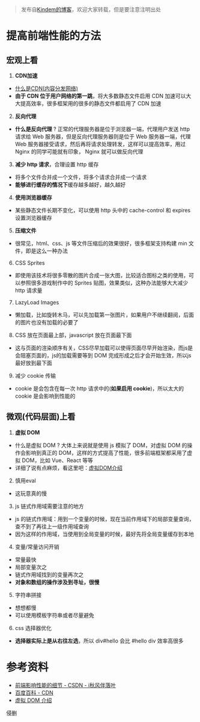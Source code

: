 > 发布自[Kindem的博客](http://www.kindemh.cn/)，欢迎大家转载，但是要注意注明出处

# 提高前端性能的方法
## 宏观上看
1. **CDN加速**
  * [什么是CDN(内容分发网络)](https://baike.baidu.com/item/CDN/420951?fr=aladdin)
  * **由于 CDN 位于用户网络的第一跳**，将大多数静态文件启用 CDN 加速可以大大提高效率，很多框架用的很多的静态文件都启用了 CDN 加速
2. **反向代理**
  * **什么是反向代理** ? 正常的代理服务器是位于浏览器一端，代理用户发送 http 请求给 Web 服务器，但是反向代理服务器则是位于 Web 服务器一端，代理 Web 服务器接受请求，然后再将请求处理转发，这样可以提高效率，用过 Nginx 的同学可能就有印象， Nginx 就可以做反向代理
3. **减少 http 请求**，合理设置 http 缓存
  * 将多个文件合并成一个文件，将多个请求合并成一个请求
  * **能够进行缓存的情况下**缓存越多越好，越久越好
4. **使用浏览器缓存**
  * 某些静态文件长期不变化，可以使用 http 头中的 cache-control 和 expires设置浏览器缓存
5. **压缩文件**
  * 很常见，html、css、js 等文件压缩后的效果很好，很多框架支持构建 min 文件，即是这么一种办法
6. CSS Sprites
  * 即使用该技术将很多零散的图片合成一张大图，比较适合图标之类的使用，可以参照很多游戏制作中的 Sprites 贴图，效果类似，这种办法能够大大减少 http 请求量
7. LazyLoad Images
  * 懒加载，比如旋转木马，可以先加载第一张图片，如果用户不继续翻阅，后面的图片也没有加载的必要了
8. CSS 放在页面最上部，javascript 放在页面最下面
  * 这与页面的渲染顺序有关，CSS尽早加载可以使得页面尽早开始渲染，而js是会阻塞页面的，js的加载需要等到 DOM 完成形成之后才会开始生效，所以js最好放到最下面
9. 减少 cookie 传输
  * cookie 是会包含在每一次 http 请求中的(**如果启用 cookie**)，所以太大的 cookie 是会影响到性能的

## 微观(代码层面)上看
1. **虚拟 DOM**
  * 什么是虚拟 DOM ? 大体上来说就是使用 js 模拟了 DOM，对虚拟 DOM 的操作会影响到真正的 DOM，这样的方式提高了性能，很多前端框架都采用了虚拟 DOM，比如 Vue、React 等等
  * 详细了说有点麻烦，看这里吧：[虚拟DOM介绍](https://www.jianshu.com/p/616999666920)
2. 慎用eval
  * 这玩意真的慢
3. js 链式作用域需要注意的地方
  * js 的链式作用域：用到一个变量的时候，现在当前作用域下的局部变量查询，查不到了再往上一级作用域查询
  * 因为这样的作用域，当使用到全局变量的时候，最好先将全局变量缓存到本地
4. 变量/常量访问开销
  * 常量最快
  * 局部变量次之
  * 链式作用域找到的变量再次之
  * **对象和数组的操作涉及到寻址，很慢**
5. 字符串拼接
  * 想想都慢
  * 可以使用模板字符串或者尽量避免
6. css 选择器优化
  * **选择器实际上是从右往左选**，所以 div#hello 会比 #hello div 效率高很多

# 参考资料
* [前端影响性能的细节 - CSDN - i秋风伴落叶](https://blog.csdn.net/zxf1242652895/article/details/76126675)
* [百度百科 - CDN](https://baike.baidu.com/item/CDN/420951?fr=aladdin)
* [虚拟 DOM 介绍](https://www.jianshu.com/p/616999666920)

侵删
